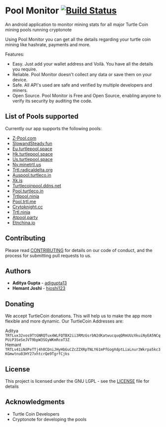 # Pool Monitor [![Build Status](https://travis-ci.org/adigupta13/TRTLMiningPoolObserver.svg?branch=master)](https://travis-ci.org/adigupta13/TRTLMiningPoolObserver)

An android application to monitor mining stats for all major Turtle Coin mining pools running cryptonote

Using Pool Monitor you can get all the details regarding your turtle coin mining like hashrate, payments and more.

Features:
* Easy. Just add your wallet address and Voilà. You have all the details you require.
* Reliable. Pool Monitor doesn't collect any data or save them on your device.
* Safe. All API's used are safe and verified by multiple developers and miners.
* Open Source. Pool Monitor is Free and Open Source, enabling anyone to verify its security by auditing the code.

## List of Pools supported
Currently our app supports the following pools:

* [Z-Pool.com](http://z-pool.com/)
* [SlowandSteady.fun](http://slowandsteady.fun/)
* [Eu.turtlepool.space](http://eu.turtlepool.space/)
* [Hk.turtlepool.space](http://hk.turtlepool.space/)
* [Us.turtlepool.space](http://us.turtlepool.space/)
* [Ny.minetrtl.us](http://ny.minetrtl.us/)
* [Trtl.radicaldelta.org](http://trtl.radicaldelta.org/)
* [Auspool.turtleco.in](http://auspool.turtleco.in/)
* [Xk.is](http://xk.is/)
* [Turtlecoinpool.ddns.net](http://turtlecoinpool.ddns.net/)
* [Pool.turtleco.in](http://pool.turtleco.in/)
* [Trtlpool.ninja](http://trtlpool.ninja/)
* [Pool.trtl.me](http://pool.trtl.me/)
* [Crytoknight.cc](http://cryptoknight.cc/)
* [Trtl.ninja](http://trtl.ninja/)
* [Atpool.party](http://atpool.party/)
* [Etnchina.io](http://etnchina.io/trtl)

## Contributing

Please read [CONTRIBUTING](https://github.com/adigupta13/TRTLMiningPoolObserver/blob/master/CONTRIBUTING.md) for details on our code of conduct, and the process for submitting pull requests to us.

## Authors

* **Aditya Gupta** - [adigupta13](https://github.com/adigupta13)
* **Hemant Joshi** - [hjoshi123](https://github.com/hjoshi123)

## Donating

We accept TurtleCoin donations. This will help us to make the app more flexible and more dynamic. Our TurtleCoin Addresses are:

Aditya 
<br>
`TRTLux32vos9TtGNRQTux4WLFQTBX2ii3RMzGsrbN2dKatwucquqQRmUUzXkuiNyEA5NCqPUiP3SeSeJVT9bpW3SGyWKmRcoT3Z`
<br>
Hemant
<br>
`TRTLv41iNdPeTTj4h8CDniJHyHbGuCZcZZXRpTNLY61mPfGogXdptLiaLnur3Wkrpa5kc3KGmwtnu83HY27xhtcrQe9TgrfCjks`

## License

This project is licensed under the GNU LGPL - see the [LICENSE](https://github.com/adigupta13/TRTLMiningPoolObserver/blob/master/LICENSE.md) file for details

## Acknowledgments

* Turtle Coin Developers 
* Cryptonote for developing the pools

